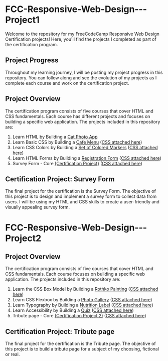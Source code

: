 # FCC-Responsive-Web-Design---Project1

Welcome to the repository for my FreeCodeCamp Responsive Web Design Certification projects! Here, you'll find the projects I completed as part of the certification program.

## Project Progress

Throughout my learning journey, I will be posting my project progress in this repository. You can follow along and see the evolution of my projects as I complete each course and work on the certification project.

## Project Overview

The certification program consists of five courses that cover HTML and CSS fundamentals. Each course has different projects and focuses on building a specific web application. The projects included in this repository are:

1. Learn HTML by Building a [Cat Photo App](https://github.com/Wxrren/FCC-Legacy-Full-Stack-Certification/blob/main/Responsive%20Web%20Design/Project%201/Cat%20Photo%20App.html) 
2. Learn Basic CSS by Building a [Cafe Menu](https://github.com/Wxrren/FCC-Legacy-Full-Stack-Certification/blob/main/Responsive%20Web%20Design/Project%201/cafe%20menu.html) ([CSS attached here](https://github.com/Wxrren/FCC-Legacy-Full-Stack-Certification/blob/main/Responsive%20Web%20Design/Project%201/Cafe-menu-style.css))
3. Learn CSS Colors by Building a [Set of Colored Markers](https://github.com/Wxrren/FCC-Legacy-Full-Stack-Certification/blob/main/Responsive%20Web%20Design/Project%201/Colour%20Mark.html) ([CSS attached here](https://github.com/Wxrren/FCC-Legacy-Full-Stack-Certification/blob/main/Responsive%20Web%20Design/Project%201/colourmark.css))
4. Learn HTML Forms by Building a [Registration Form](https://github.com/Wxrren/FCC-Legacy-Full-Stack-Certification/blob/main/Responsive%20Web%20Design/Project%201/test.html) ([CSS attached here](https://github.com/Wxrren/FCC-Legacy-Full-Stack-Certification/blob/main/Responsive%20Web%20Design/Project%201/style.css))
5. Survey Form -  Core [(Certification Project)](https://github.com/Wxrren/FCC-Legacy-Full-Stack-Certification/blob/main/Responsive%20Web%20Design/Project%201/Survey%20Form.html)  ([CSS attached here](https://github.com/Wxrren/FCC-Legacy-Full-Stack-Certification/blob/main/Responsive%20Web%20Design/Project%201/styles.css))

## Certification Project: Survey Form

The final project for the certification is the Survey Form. The objective of this project is to design and implement a survey form to collect data from users. I will be using my HTML and CSS skills to create a user-friendly and visually appealing survey form. 



# FCC-Responsive-Web-Design---Project2

## Project Overview

The certification program consists of five courses that cover HTML and CSS fundamentals. Each course focuses on building a specific web application. The projects included in this repository are:

1. Learn the CSS Box Model by Building a [Rothko Painting](https://github.com/Wxrren/FCC-Legacy-Full-Stack-Certification/blob/main/Responsive%20Web%20Design/Project%202/Rothko.html) ([CSS attached here](https://github.com/Wxrren/FCC-Legacy-Full-Stack-Certification/blob/main/Responsive%20Web%20Design/Project%202/Rothko-styles.css))
2. Learn CSS Flexbox by Building a [Photo Gallery](https://github.com/Wxrren/FCC-Legacy-Full-Stack-Certification/blob/main/Responsive%20Web%20Design/Project%202/CAT%20PHOTO%20GALLERY.html) ([CSS attached here](https://github.com/Wxrren/FCC-Legacy-Full-Stack-Certification/blob/main/Responsive%20Web%20Design/Project%202/CatStyles.css))
3. Learn Typography by Building a [Nutrition Label](https://github.com/Wxrren/FCC-Legacy-Full-Stack-Certification/blob/main/Responsive%20Web%20Design/Project%202/Nutrition%20Label.html) ([CSS attached here](https://github.com/Wxrren/FCC-Legacy-Full-Stack-Certification/blob/main/Responsive%20Web%20Design/Project%202/labelstyles.css))
4. Learn Accessibility by Building a [Quiz](https://github.com/Wxrren/FCC-Legacy-Full-Stack-Certification/blob/main/Responsive%20Web%20Design/Project%202/quiz.html) ([CSS attached here](https://github.com/Wxrren/FCC-Legacy-Full-Stack-Certification/blob/main/Responsive%20Web%20Design/Project%202/Quizstyles.css))
5. Tribute page -  Core [(Certification Project 2)](https://github.com/Wxrren/FCC-Legacy-Full-Stack-Certification/blob/main/Responsive%20Web%20Design/Project%202/Tribute.html) ([CSS attached here](https://github.com/Wxrren/FCC-Legacy-Full-Stack-Certification/blob/main/Responsive%20Web%20Design/Project%202/tributestyles.css))

## Certification Project: Tribute page

The final project for the certification is the Tribute page. The objective of this project is to build a tribute page for a subject of my choosing, fictional or real.




